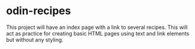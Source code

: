# odin-recipes
This project will have an index page with a link to several recipes. This will act as practice for creating basic HTML pages using text and link elements but without any styling.